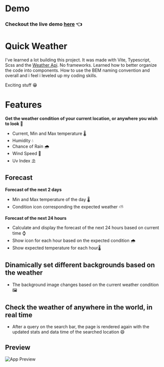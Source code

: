 # Demo
### Checkout the live demo [here](https://quickweather.pages.dev/) 👈

# Quick Weather

I've learned a lot building this project. It was made with Vite, Typescript, Scss and the [Weather Api](https://www.weatherapi.com/). No frameworks.
Learned how to better organize the code into components. How to use the BEM naming convention and overall and i feel i leveled up my coding skills. 

Exciting stuff 😁

# Features
**Get the weather condition of your current location, or anywhere you wish to look 🔎**

- Current, Min and Max temperature 🌡
- Humidity 💧
- Chance of Rain 🌧
- Wind Speed 🍃 
- Uv Index ⛱

## Forecast

**Forecast of the next 2 days**
- Min and Max temperature of the day 🌡
- Condition icon corresponding the expected weather ⛅

**Forecast of the next 24 hours**
- Calculate and display the forecast of the next 24 hours based on current time ⌚
- Show icon for each hour based on the expected condition 🌧
- Show expected temperature for each hour🌡


## Dinamically set different backgrounds based on the weather 
- The background image changes based on the current weather condition 🖼



## Check the weather of anywhere in the world, in real time
- After a query on the search bar, the page is rendered again with the updated stats and data time of the searched location 😄

## Preview
![App Preview](https://i.imgur.com/DByhUur.png)
